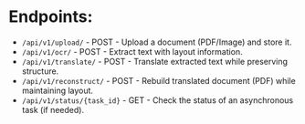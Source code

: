 # Endpoints:

- `/api/v1/upload/` - POST - Upload a document (PDF/Image) and store it.
- `/api/v1/ocr/` - POST - Extract text with layout information.
- `/api/v1/translate/` - POST - Translate extracted text while preserving structure.
- `/api/v1/reconstruct/` - POST - Rebuild translated document (PDF) while maintaining layout.
- `/api/v1/status/{task_id}` - GET - Check the status of an asynchronous task (if needed).
